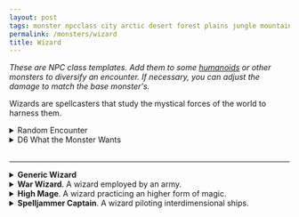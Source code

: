 ```yaml
---
layout: post
tags: monster npcclass city arctic desert forest plains jungle mountain rocky swamp magical elemental astral
permalink: /monsters/wizard
title: Wizard
---
```


<span class="alchemy"> *These are NPC class templates. Add them to some [humanoids](https://saltygoo.github.io/list/monsters-humanoid) or other monsters to diversify an encounter. If necessary, you can adjust the damage to match the base monster's.* </span>

Wizards are spellcasters that study the mystical forces of the world to harness them.<br>

<details markdown="1">
<summary>Random Encounter</summary>

1. **Monster:** 1 wizard and ...
  1. 1 [construct](/list/monsters-construct).
  1. 1 [elemental](/list/monsters-elemental).
  1. 1D4 [goons](/monsters/bandits) or [undead](/list/monsters-undead) minions.
  1. nothing.
1. **Lair:** A well equipped laboratory. <br>    &nbsp; OR <br>    **Omen:** Arcane sparks preceded by a quick incantation.
1. **Spoor:** A creature, incapacitated by a spell.
1. **Tracks:** “Spells have been cast here.”
1. **Trace:** A treaty on arcane magic.
1. **Trace:** A strange contraption, not working.
</details>

<details markdown="1">
<summary>D6 What the Monster Wants</summary>

1. Extremely rare ingredients.
1. Study the behavior of a supernatural creature.
1. Be left alone to study.
1. A magical item.
1. The same thing as you.
1. Escape this dimension.  
</details>

<br>

---


<details markdown="1">
<summary><b>Generic Wizard</b></summary>
**HD:** 3  &nbsp; &nbsp;  **Armor:** none <br>
**Size:** medium <br>
**Stats:** highly intelligent<br>
**Movement:** average<br>
**Morale:** coward<br>

**Non-Combat Magic:** Thaumaturgy, Scrying

**Attacks (1/round)**

<ins>Magic Missile</ins>. The wizard inflicts 1D4+1 damage to two targets.

<ins>Spellcasting (4).</ins> _Call Lightning, Polymorph, Shield, Invisibility_.
</details>

<details markdown="1">
<summary><b>War Wizard</b>. A wizard employed by an army.</summary>
When casting a spell with an area of effect, allies of the wizard are immune to it.

**Non-Combat Magic:** Pyromancy, Metalomancy

<ins>Fire Bolt.</ins> The wizard makes a ranged fire attack (1D8).

<ins>Spellcasting (4).</ins> _Fireball, Fly, Fog Cloud, Shield, Thunderwave._.
</details>

<details markdown="1">
<summary><b>High Mage</b>. A wizard practicing an higher form of magic.</summary>
When casting a spell all nearby allies that can cast the spell can cast it for free at its weakest version.

**Non-Combat Magic:** Spellshaping, Divination

<ins>Energy Bolt.</ins> The wizard makes a ranged attack (2D4) that cannot be resisted.

<ins>Spellcasting (4).</ins> _Counterspell, Dispel Magic, Force Ball, Teleport, Wall of Force_.
</details>


<details markdown="1">
<summary><b>Spelljammer Captain</b>. A wizard piloting interdimensional ships.</summary>
Has max HP.

**Non-Combat Magic:** Divination, Teleportation, Atromancy.

<ins>Thunderstaff.</ins> The wizard makes a melee electrical attack with reach (1D6)

<ins>Spellcasting (4).</ins> _Dimension Door, Minute Meteors, Sending, Shield, Astral Wind_.
</details>


